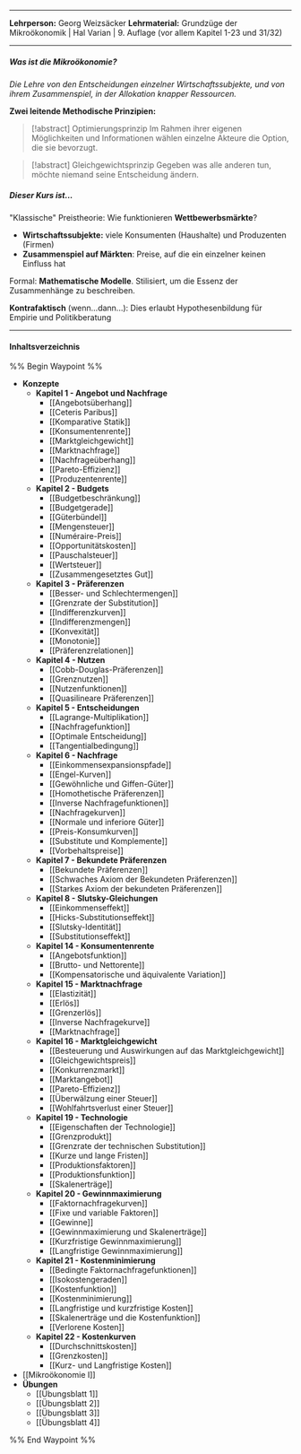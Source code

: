 ***
**Lehrperson:** Georg Weizsäcker
**Lehrmaterial:** Grundzüge der Mikroökonomik | Hal Varian | 9. Auflage (vor allem Kapitel 1-23 und 31/32)
***
##### Was ist die Mikroökonomie?
*Die Lehre von den Entscheidungen einzelner Wirtschaftssubjekte, und von ihrem Zusammenspiel, in der Allokation knapper Ressourcen.*

**Zwei leitende Methodische Prinzipien:**

> [!abstract] Optimierungsprinzip 
> Im Rahmen ihrer eigenen Möglichkeiten und Informationen wählen einzelne Akteure die Option, die sie bevorzugt.

 > [!abstract] Gleichgewichtsprinzip 
> Gegeben was alle anderen tun, möchte niemand seine Entscheidung ändern.

##### Dieser Kurs ist...
"Klassische" Preistheorie: Wie funktionieren **Wettbewerbsmärkte**?
- **Wirtschaftssubjekte:** viele Konsumenten (Haushalte) und Produzenten (Firmen)
- **Zusammenspiel auf Märkten**: Preise, auf die ein einzelner keinen Einfluss hat

Formal: **Mathematische Modelle**. Stilisiert, um die Essenz der Zusammenhänge zu beschreiben.

**Kontrafaktisch** (wenn...dann...): Dies erlaubt Hypothesenbildung für Empirie und Politikberatung

***
#### Inhaltsverzeichnis

%% Begin Waypoint %%
- **Konzepte**
	- **Kapitel 1 - Angebot und Nachfrage**
		- [[Angebotsüberhang]]
		- [[Ceteris Paribus]]
		- [[Komparative Statik]]
		- [[Konsumentenrente]]
		- [[Marktgleichgewicht]]
		- [[Marktnachfrage]]
		- [[Nachfrageüberhang]]
		- [[Pareto-Effizienz]]
		- [[Produzentenrente]]
	- **Kapitel 2 - Budgets**
		- [[Budgetbeschränkung]]
		- [[Budgetgerade]]
		- [[Güterbündel]]
		- [[Mengensteuer]]
		- [[Numéraire-Preis]]
		- [[Opportunitätskosten]]
		- [[Pauschalsteuer]]
		- [[Wertsteuer]]
		- [[Zusammengesetztes Gut]]
	- **Kapitel 3 - Präferenzen**
		- [[Besser- und Schlechtermengen]]
		- [[Grenzrate der Substitution]]
		- [[Indifferenzkurven]]
		- [[Indifferenzmengen]]
		- [[Konvexität]]
		- [[Monotonie]]
		- [[Präferenzrelationen]]
	- **Kapitel 4 - Nutzen**
		- [[Cobb-Douglas-Präferenzen]]
		- [[Grenznutzen]]
		- [[Nutzenfunktionen]]
		- [[Quasilineare Präferenzen]]
	- **Kapitel 5 - Entscheidungen**
		- [[Lagrange-Multiplikation]]
		- [[Nachfragefunktion]]
		- [[Optimale Entscheidung]]
		- [[Tangentialbedingung]]
	- **Kapitel 6 - Nachfrage**
		- [[Einkommensexpansionspfade]]
		- [[Engel-Kurven]]
		- [[Gewöhnliche und Giffen-Güter]]
		- [[Homothetische Präferenzen]]
		- [[Inverse Nachfragefunktionen]]
		- [[Nachfragekurven]]
		- [[Normale und inferiore Güter]]
		- [[Preis-Konsumkurven]]
		- [[Substitute und Komplemente]]
		- [[Vorbehaltspreise]]
	- **Kapitel 7 - Bekundete Präferenzen**
		- [[Bekundete Präferenzen]]
		- [[Schwaches Axiom der Bekundeten Präferenzen]]
		- [[Starkes Axiom der bekundeten Präferenzen]]
	- **Kapitel 8 - Slutsky-Gleichungen**
		- [[Einkommenseffekt]]
		- [[Hicks-Substitutionseffekt]]
		- [[Slutsky-Identität]]
		- [[Substitutionseffekt]]
	- **Kapitel 14 - Konsumentenrente**
		- [[Angebotsfunktion]]
		- [[Brutto- und Nettorente]]
		- [[Kompensatorische und äquivalente Variation]]
	- **Kapitel 15 - Marktnachfrage**
		- [[Elastizität]]
		- [[Erlös]]
		- [[Grenzerlös]]
		- [[Inverse Nachfragekurve]]
		- [[Marktnachfrage]]
	- **Kapitel 16 - Marktgleichgewicht**
		- [[Besteuerung und Auswirkungen auf das Marktgleichgewicht]]
		- [[Gleichgewichtspreis]]
		- [[Konkurrenzmarkt]]
		- [[Marktangebot]]
		- [[Pareto-Effizienz]]
		- [[Überwälzung einer Steuer]]
		- [[Wohlfahrtsverlust einer Steuer]]
	- **Kapitel 19 - Technologie**
		- [[Eigenschaften der Technologie]]
		- [[Grenzprodukt]]
		- [[Grenzrate der technischen Substitution]]
		- [[Kurze und lange Fristen]]
		- [[Produktionsfaktoren]]
		- [[Produktionsfunktion]]
		- [[Skalenerträge]]
	- **Kapitel 20 - Gewinnmaximierung**
		- [[Faktornachfragekurven]]
		- [[Fixe und variable Faktoren]]
		- [[Gewinne]]
		- [[Gewinnmaximierung und Skalenerträge]]
		- [[Kurzfristige Gewinnmaximierung]]
		- [[Langfristige Gewinnmaximierung]]
	- **Kapitel 21 - Kostenminimierung**
		- [[Bedingte Faktornachfragefunktionen]]
		- [[Isokostengeraden]]
		- [[Kostenfunktion]]
		- [[Kostenminimierung]]
		- [[Langfristige und kurzfristige Kosten]]
		- [[Skalenerträge und die Kostenfunktion]]
		- [[Verlorene Kosten]]
	- **Kapitel 22 - Kostenkurven**
		- [[Durchschnittskosten]]
		- [[Grenzkosten]]
		- [[Kurz- und Langfristige Kosten]]
- [[Mikroökonomie I]]
- **Übungen**
	- [[Übungsblatt 1]]
	- [[Übungsblatt 2]]
	- [[Übungsblatt 3]]
	- [[Übungsblatt 4]]

%% End Waypoint %%